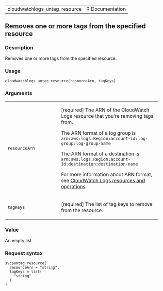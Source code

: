 <table style="width: 100%;">
<tbody>
<tr class="odd">
<td>cloudwatchlogs_untag_resource</td>
<td style="text-align: right;">R Documentation</td>
</tr>
</tbody>
</table>

## Removes one or more tags from the specified resource

### Description

Removes one or more tags from the specified resource.

### Usage

    cloudwatchlogs_untag_resource(resourceArn, tagKeys)

### Arguments

<table>
<colgroup>
<col style="width: 35%" />
<col style="width: 65%" />
</colgroup>
<tbody>
<tr class="odd">
<td><code
id="cloudwatchlogs_untag_resource_:_resourceArn">resourceArn</code></td>
<td><p>[required] The ARN of the CloudWatch Logs resource that you're
removing tags from.</p>
<p>The ARN format of a log group is
<code>arn:aws:logs:Region:account-id:log-group:log-group-name </code></p>
<p>The ARN format of a destination is
<code>arn:aws:logs:Region:account-id:destination:destination-name </code></p>
<p>For more information about ARN format, see <a
href="https://docs.aws.amazon.com/AmazonCloudWatch/latest/logs/iam-access-control-overview-cwl.html">CloudWatch
Logs resources and operations</a>.</p></td>
</tr>
<tr class="even">
<td><code
id="cloudwatchlogs_untag_resource_:_tagKeys">tagKeys</code></td>
<td><p>[required] The list of tag keys to remove from the
resource.</p></td>
</tr>
</tbody>
</table>

### Value

An empty list.

### Request syntax

    svc$untag_resource(
      resourceArn = "string",
      tagKeys = list(
        "string"
      )
    )

